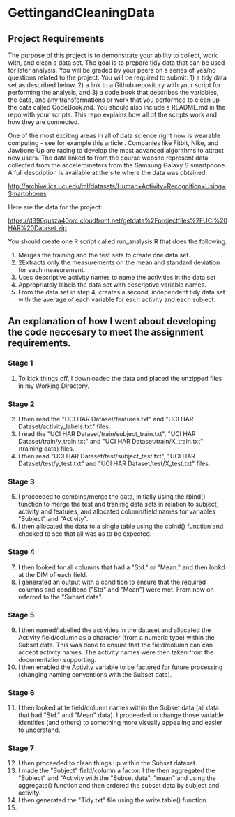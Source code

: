 # GettingandCleaningData
## Project Requirements
The purpose of this project is to demonstrate your ability to collect, work with, and clean a data set. The goal is to prepare tidy data that can be used for later analysis. You will be graded by your peers on a series of yes/no questions related to the project. You will be required to submit: 1) a tidy data set as described below, 2) a link to a Github repository with your script for performing the analysis, and 3) a code book that describes the variables, the data, and any transformations or work that you performed to clean up the data called CodeBook.md. You should also include a README.md in the repo with your scripts. This repo explains how all of the scripts work and how they are connected. 

One of the most exciting areas in all of data science right now is wearable computing - see for example this article . Companies like Fitbit, Nike, and Jawbone Up are racing to develop the most advanced algorithms to attract new users. The data linked to from the course website represent data collected from the accelerometers from the Samsung Galaxy S smartphone. A full description is available at the site where the data was obtained:

http://archive.ics.uci.edu/ml/datasets/Human+Activity+Recognition+Using+Smartphones

Here are the data for the project:

https://d396qusza40orc.cloudfront.net/getdata%2Fprojectfiles%2FUCI%20HAR%20Dataset.zip

 You should create one R script called run_analysis.R that does the following. 

 1. Merges the training and the test sets to create one data set.
 2. 2Extracts only the measurements on the mean and standard deviation for each measurement. 
 3. Uses descriptive activity names to name the activities in the data set  
 4. Appropriately labels the data set with descriptive variable names. 
 5. From the data set in step 4, creates a second, independent tidy data set with the average of each variable for each activity and   each subject.


## An explanation of how I went about developing the code neccesary to meet the assignment requirements.
### Stage 1
1. To kick things off, I downloaded the data and placed the unzipped files in my Working Directory.
### Stage 2
2. I then read the "UCI HAR Dataset/features.txt" and "UCI HAR Dataset/activity_labels.txt" files.
3. I read the "UCI HAR Dataset/train/subject_train.txt", "UCI HAR Dataset/train/y_train.txt" and "UCI HAR Dataset/train/X_train.txt"    (training data) files.
4. I then read "UCI HAR Dataset/test/subject_test.txt", "UCI HAR Dataset/test/y_test.txt" and "UCI HAR Dataset/test/X_test.txt"        files.
### Stage 3
5. I proceeded to combine/merge the data, initially using the rbind() function to merge the test and traninig data sets in relation    to subject, activity and features, and allocated column/field names for variables "Subject" and "Activity".
6. I then allocated the data to a single table using the cbind() function and checked to see that all was as to be expected. 
### Stage 4
7. I then looked for all columns that had a "Std." or "Mean." and then lookd at the DIM of each field.
8. I generated an output with a condition to ensure that the required columns and conditions ("Std" and "Mean") were met.  From now    on referred to the "Subset data".
### Stage 5
9. I then named/labelled the activities in the dataset and allocated the Activity field/column as a character (from a numeric type) within the Subset data.  This was done to ensure that the field/column can can accept activity names.  The activity names were then taken from the documentation supporting.  
10. I then enabled the Activity variable to be factored for future processing (changing naming conventions with the Subset data).
### Stage 6
11. I then looked at te field/column names within the Subset data (all data that had "Std." and "Mean" data).  I proceeded to change those variable identities (and others) to something more visually appealing and easier to understand.
### Stage 7
12. I then proceeded to clean things up within the Subset dataset.
13. I made the "Subject" field/column a factor.  I the then aggregated the "Subject" and "Activity with the "Subset data", "mean" and using the aggregate() function and then ordered the subset data by subject and activity.
14. I then generated the "Tidy.txt" file using the write.table() function.
13. 




